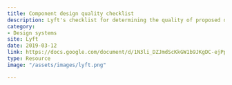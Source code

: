 ```yaml
---
title: Component design quality checklist
description: Lyft's checklist for determining the quality of proposed design system components.
category:
- Design systems
site: Lyft
date: 2019-03-12
link: https://docs.google.com/document/d/1N3li_DZJmdScKkGW1b9JKgDC-ejPpQYbYd1g1e9W6Ig/edit
type: Resource
image: "/assets/images/lyft.png"

---
```


